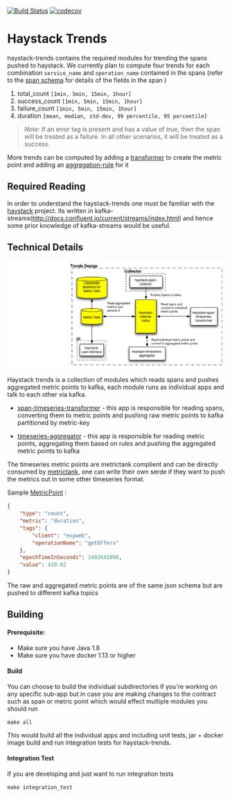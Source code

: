 [![Build Status](https://travis-ci.org/ExpediaDotCom/haystack-trends.svg?branch=master)](https://travis-ci.org/ExpediaDotCom/haystack-trends)
[![codecov](https://codecov.io/gh/ExpediaDotCom/haystack-trends/branch/master/graph/badge.svg)](https://codecov.io/gh/ExpediaDotCom/haystack-trends)

# Haystack Trends

haystack-trends contains the required modules for trending the spans pushed to haystack. We currently plan to compute four trends for each 
combination `service_name` and `operation_name` contained in the spans (refer to the [span schema](https://github.com/ExpediaDotCom/haystack-idl/blob/master/proto/span.proto) for details of the fields in the span  )

1. total_count `[1min, 5min, 15min, 1hour]`
2. success_count `[1min, 5min, 15min, 1hour]`
3. failure_count `[1min, 5min, 15min, 1hour]`
4. duration `[mean, median, std-dev, 99 percentile, 95 percentile]`

> *Note:* If an error tag is present and has a value of true, then the span will be treated as a failure. In all other scenarios, it will be treated as a success. 

More trends can be computed by adding a [transformer](https://github.com/ExpediaDotCom/haystack-trends/tree/master/span-timeseries-transformer/src/main/scala/com/expedia/www/haystack/trends/transformer)
to create the metric point and adding an [aggregation-rule](https://github.com/ExpediaDotCom/haystack-trends/tree/master/timeseries-aggregator/src/main/scala/com/expedia/www/haystack/trends/aggregation/rules) for it

## Required Reading
 
In order to understand the haystack-trends one must be familiar with the [haystack](https://github.com/ExpediaDotCom/haystack) project. Its written in kafka-streams(http://docs.confluent.io/current/streams/index.html) 
and hence some prior knowledge of kafka-streams would be useful.
 
## Technical Details
![High Level Block Diagram](documents/diagrams/haystack_trends.png)


Haystack trends is a collection of modules which reads spans and pushes aggregated metric points to kafka, each module runs as individual apps and talk to each other via kafka.
    
* [span-timeseries-transformer](https://github.com/ExpediaDotCom/haystack-trends/tree/master/span-timeseries-transformer) - this app is responsible 
for reading spans, converting them to metric points and pushing raw metric points to kafka partitioned by metric-key

* [timeseries-aggregator](https://github.com/ExpediaDotCom/haystack-trends/tree/master/timeseries-aggregator) - this app is responsible 
for reading metric points, aggregating them based on rules and pushing the aggregated metric points to kafka

The timeseries metric points are metrictank complient and can be directly consumed by [metrictank](https://github.com/grafana/metrictank), one can write their own serde if they want to push the metrics out in some other timeseries format.

Sample [MetricPoint](https://github.com/ExpediaDotCom/haystack-trends/blob/master/commons/src/main/scala/com/expedia/www/haystack/trends/commons/entities/MetricPoint.scala) : 
```json
{
	"type": "count",
	"metric": "duration",
	"tags": {
		"client": "expweb",
		"operationName": "getOffers"
	},
	"epochTimeInSeconds": 1492641000,
	"value": 420.02
}
```
 
The raw and aggregated metric points are of the same json schema but are pushed to different kafka topics

## Building

#### Prerequisite: 

* Make sure you have Java 1.8
* Make sure you have docker 1.13 or higher

#### Build

You can choose to build the individual subdirectories if you're working on any specific sub-app but in case you are making changes to the contract 
such as span or metric point which would effect multiple modules you should run

```
make all
```
This would build all the individual apps and including unit tests, jar + docker image build and run integration tests for haystack-trends.


#### Integration Test

If you are developing and just want to run integration tests 
```
make integration_test

```
